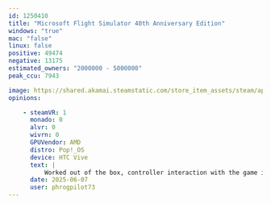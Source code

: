 ```yaml
---
id: 1250410
title: "Microsoft Flight Simulator 40th Anniversary Edition"
windows: "true"
mac: "false"
linux: false
positive: 49474
negative: 13175
estimated_owners: "2000000 - 5000000"
peak_ccu: 7943

image: https://shared.akamai.steamstatic.com/store_item_assets/steam/apps/1250410/header.jpg?t=1730994202
opinions:

    - steamVR: 1
      monado: 0
      alvr: 0
      wivrn: 0
      GPUVendor: AMD
      distro: Pop!_OS
      device: HTC Vive
      text: |
          Worked out of the box, controller interaction with the game is dependent on aircraft model.
      date: 2025-06-07
      user: phrogpilot73
---
```

